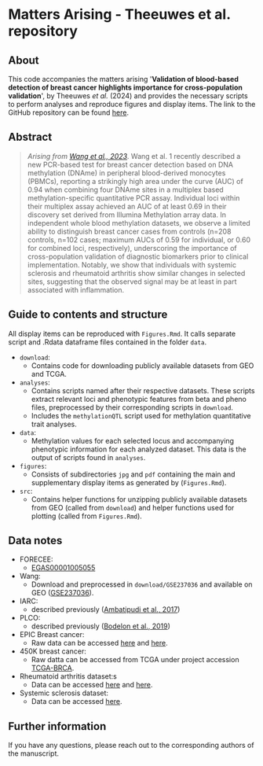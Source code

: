 # Matters Arising - Theeuwes et al. repository

## About

This code accompanies the matters arising '**Validation of blood-based detection of breast cancer highlights importance for cross-population validation**', by Theeuwes *et al.* (2024) and provides the necessary scripts to perform analyses and reproduce figures and display items. The link to the GitHub repository can be found [here](https://github.com/eutops/MattersArising_BloodBC).

## Abstract

> *Arising from [Wang et al., 2023](https://doi.org/10.1038/s41467-023-40389-5)*. Wang et al. 1 recently described a new PCR-based test for breast cancer detection based on DNA methylation (DNAme) in peripheral blood-derived monocytes (PBMCs), reporting a strikingly high area under the curve (AUC) of 0.94 when combining four DNAme sites in a multiplex based methylation-specific quantitative PCR assay. Individual loci within their multiplex assay achieved an AUC of at least 0.69 in their discovery set derived from Illumina Methylation array data. In independent whole blood methylation datasets, we observe a limited ability to distinguish breast cancer cases from controls (n=208 controls, n=102 cases; maximum AUCs of 0.59 for individual, or 0.60 for combined loci, respectively), underscoring the importance of cross-population validation of diagnostic biomarkers prior to clinical implementation. Notably, we show that individuals with systemic sclerosis and rheumatoid arthritis show similar changes in selected sites, suggesting that the observed signal may be at least in part associated with inflammation.

## Guide to contents and structure

All display items can be reproduced with `Figures.Rmd`. It calls separate script and .Rdata dataframe files contained in the folder `data`.

* `download`: 
	+ Contains code for downloading publicly available datasets from GEO and TCGA.
* `analyses`:
	+ Contains scripts named after their respective datasets. These scripts extract relevant loci and phenotypic features from beta and pheno files, preprocessed by their corresponding scripts in `download`.
	+ Includes the `methylationQTL` script used for methylation quantitative trait analyses.
* `data`:
	+ Methylation values for each selected locus and accompanying phenotypic information for each analyzed dataset. This data is the output of scripts found in `analyses`.
* `figures`: 
	+ Consists of subdirectories `jpg` and `pdf` containing the main and supplementary display items as generated by (`Figures.Rmd`).
* `src`: 
	+ Contains helper functions for unzipping publicly available datasets from GEO (called from `download`) and helper functions used for plotting (called from `Figures.Rmd`).


## Data notes

* FORECEE: 
	+ [EGAS00001005055](https://ega-archive.org/studies/EGAS00001005055)
* Wang: 
	+ Download and preprocessed in `download/GSE237036` and available on GEO ([GSE237036](https://www.ncbi.nlm.nih.gov/geo/query/acc.cgi?acc=GSE237036)).
* IARC: 
	+ described previously ([Ambatipudi et al., 2017](https://doi.org/10.1016%2Fj.ejca.2017.01.014))
* PLCO: 
	+ described previously ([Bodelon et al., 2019](https://doi.org/10.1186/s13058-019-1145-9))
* EPIC Breast cancer: 
	+ Raw data can be accessed [here](https://ega-archive.org/studies/EGAS00001005070) and [here](https://www.ncbi.nlm.nih.gov/geo/query/acc.cgi?acc=GSE225845).
* 450K breast cancer:
	+ Raw datta can be accessed from TCGA under project accession [TCGA-BRCA](https://portal.gdc.cancer.gov/projects/TCGA-BRCA).
* Rheumatoid arthritis dataset:s
	+ Data can be accessed [here](https://www.ncbi.nlm.nih.gov/geo/query/acc.cgi?acc=GSE131989) and [here](https://www.ncbi.nlm.nih.gov/geo/query/acc.cgi?acc=GSE42861).
* Systemic sclerosis dataset:
	+ Data can be accessed [here](https://www.ncbi.nlm.nih.gov/geo/query/acc.cgi?acc=GSE117929).

## Further information

If you have any questions, please reach out to the corresponding authors of the manuscript.
